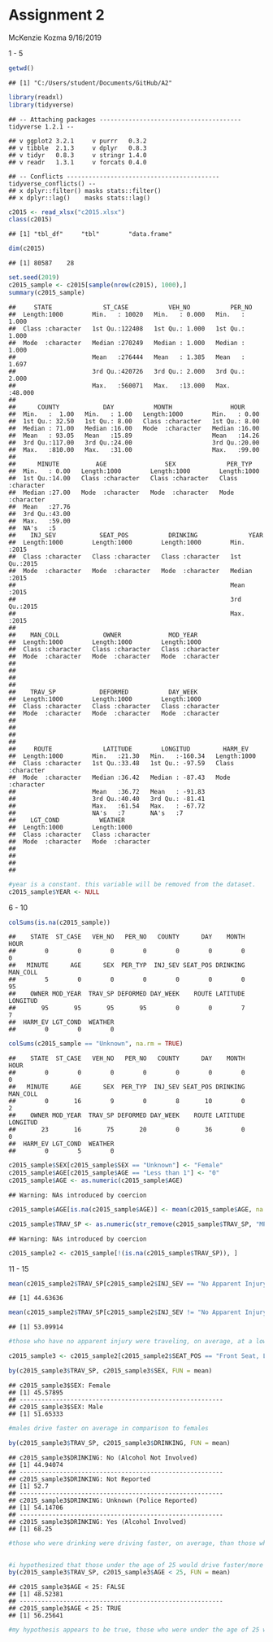 Assignment 2
================
McKenzie Kozma
9/16/2019

1 - 5

``` r
getwd()
```

    ## [1] "C:/Users/student/Documents/GitHub/A2"

``` r
library(readxl)
library(tidyverse)
```

    ## -- Attaching packages --------------------------------------- tidyverse 1.2.1 --

    ## v ggplot2 3.2.1     v purrr   0.3.2
    ## v tibble  2.1.3     v dplyr   0.8.3
    ## v tidyr   0.8.3     v stringr 1.4.0
    ## v readr   1.3.1     v forcats 0.4.0

    ## -- Conflicts ------------------------------------------ tidyverse_conflicts() --
    ## x dplyr::filter() masks stats::filter()
    ## x dplyr::lag()    masks stats::lag()

``` r
c2015 <- read_xlsx("c2015.xlsx")
class(c2015)
```

    ## [1] "tbl_df"     "tbl"        "data.frame"

``` r
dim(c2015)
```

    ## [1] 80587    28

``` r
set.seed(2019)
c2015_sample <- c2015[sample(nrow(c2015), 1000),]
summary(c2015_sample)
```

    ##     STATE              ST_CASE           VEH_NO           PER_NO      
    ##  Length:1000        Min.   : 10020   Min.   : 0.000   Min.   : 1.000  
    ##  Class :character   1st Qu.:122408   1st Qu.: 1.000   1st Qu.: 1.000  
    ##  Mode  :character   Median :270249   Median : 1.000   Median : 1.000  
    ##                     Mean   :276444   Mean   : 1.385   Mean   : 1.697  
    ##                     3rd Qu.:420726   3rd Qu.: 2.000   3rd Qu.: 2.000  
    ##                     Max.   :560071   Max.   :13.000   Max.   :48.000  
    ##                                                                       
    ##      COUNTY            DAY           MONTH                HOUR      
    ##  Min.   :  1.00   Min.   : 1.00   Length:1000        Min.   : 0.00  
    ##  1st Qu.: 32.50   1st Qu.: 8.00   Class :character   1st Qu.: 8.00  
    ##  Median : 71.00   Median :16.00   Mode  :character   Median :16.00  
    ##  Mean   : 93.05   Mean   :15.89                      Mean   :14.26  
    ##  3rd Qu.:117.00   3rd Qu.:24.00                      3rd Qu.:20.00  
    ##  Max.   :810.00   Max.   :31.00                      Max.   :99.00  
    ##                                                                     
    ##      MINUTE          AGE                SEX              PER_TYP         
    ##  Min.   : 0.00   Length:1000        Length:1000        Length:1000       
    ##  1st Qu.:14.00   Class :character   Class :character   Class :character  
    ##  Median :27.00   Mode  :character   Mode  :character   Mode  :character  
    ##  Mean   :27.76                                                           
    ##  3rd Qu.:43.00                                                           
    ##  Max.   :59.00                                                           
    ##  NA's   :5                                                               
    ##    INJ_SEV            SEAT_POS           DRINKING              YEAR     
    ##  Length:1000        Length:1000        Length:1000        Min.   :2015  
    ##  Class :character   Class :character   Class :character   1st Qu.:2015  
    ##  Mode  :character   Mode  :character   Mode  :character   Median :2015  
    ##                                                           Mean   :2015  
    ##                                                           3rd Qu.:2015  
    ##                                                           Max.   :2015  
    ##                                                                         
    ##    MAN_COLL            OWNER             MOD_YEAR        
    ##  Length:1000        Length:1000        Length:1000       
    ##  Class :character   Class :character   Class :character  
    ##  Mode  :character   Mode  :character   Mode  :character  
    ##                                                          
    ##                                                          
    ##                                                          
    ##                                                          
    ##    TRAV_SP            DEFORMED           DAY_WEEK        
    ##  Length:1000        Length:1000        Length:1000       
    ##  Class :character   Class :character   Class :character  
    ##  Mode  :character   Mode  :character   Mode  :character  
    ##                                                          
    ##                                                          
    ##                                                          
    ##                                                          
    ##     ROUTE              LATITUDE        LONGITUD         HARM_EV         
    ##  Length:1000        Min.   :21.30   Min.   :-160.34   Length:1000       
    ##  Class :character   1st Qu.:33.48   1st Qu.: -97.59   Class :character  
    ##  Mode  :character   Median :36.42   Median : -87.43   Mode  :character  
    ##                     Mean   :36.72   Mean   : -91.83                     
    ##                     3rd Qu.:40.40   3rd Qu.: -81.41                     
    ##                     Max.   :61.54   Max.   : -67.72                     
    ##                     NA's   :7       NA's   :7                           
    ##    LGT_COND           WEATHER         
    ##  Length:1000        Length:1000       
    ##  Class :character   Class :character  
    ##  Mode  :character   Mode  :character  
    ##                                       
    ##                                       
    ##                                       
    ## 

``` r
#year is a constant. this variable will be removed from the dataset. 
c2015_sample$YEAR <- NULL
```

6 -
    10

``` r
colSums(is.na(c2015_sample))
```

    ##    STATE  ST_CASE   VEH_NO   PER_NO   COUNTY      DAY    MONTH     HOUR 
    ##        0        0        0        0        0        0        0        0 
    ##   MINUTE      AGE      SEX  PER_TYP  INJ_SEV SEAT_POS DRINKING MAN_COLL 
    ##        5        0        0        0        0        0        0       95 
    ##    OWNER MOD_YEAR  TRAV_SP DEFORMED DAY_WEEK    ROUTE LATITUDE LONGITUD 
    ##       95       95       95       95        0        0        7        7 
    ##  HARM_EV LGT_COND  WEATHER 
    ##        0        0        0

``` r
colSums(c2015_sample == "Unknown", na.rm = TRUE)
```

    ##    STATE  ST_CASE   VEH_NO   PER_NO   COUNTY      DAY    MONTH     HOUR 
    ##        0        0        0        0        0        0        0        0 
    ##   MINUTE      AGE      SEX  PER_TYP  INJ_SEV SEAT_POS DRINKING MAN_COLL 
    ##        0       16        9        0        8       10        0        2 
    ##    OWNER MOD_YEAR  TRAV_SP DEFORMED DAY_WEEK    ROUTE LATITUDE LONGITUD 
    ##       23       16       75       20        0       36        0        0 
    ##  HARM_EV LGT_COND  WEATHER 
    ##        0        5        0

``` r
c2015_sample$SEX[c2015_sample$SEX == "Unknown"] <- "Female"
c2015_sample$AGE[c2015_sample$AGE == "Less than 1"] <- "0"
c2015_sample$AGE <- as.numeric(c2015_sample$AGE)
```

    ## Warning: NAs introduced by coercion

``` r
c2015_sample$AGE[is.na(c2015_sample$AGE)] <- mean(c2015_sample$AGE, na.rm = TRUE)

c2015_sample$TRAV_SP <- as.numeric(str_remove(c2015_sample$TRAV_SP, "MPH"))
```

    ## Warning: NAs introduced by coercion

``` r
c2015_sample2 <- c2015_sample[!(is.na(c2015_sample$TRAV_SP)), ]
```

11 -
15

``` r
mean(c2015_sample2$TRAV_SP[c2015_sample2$INJ_SEV == "No Apparent Injury (O)"], na.rm = TRUE)
```

    ## [1] 44.63636

``` r
mean(c2015_sample2$TRAV_SP[c2015_sample2$INJ_SEV != "No Apparent Injury (O)"], na.rm = TRUE)
```

    ## [1] 53.09914

``` r
#those who have no apparent injury were traveling, on average, at a lower speed

c2015_sample3 <- c2015_sample2[c2015_sample2$SEAT_POS == "Front Seat, Left Side", ]

by(c2015_sample3$TRAV_SP, c2015_sample3$SEX, FUN = mean)
```

    ## c2015_sample3$SEX: Female
    ## [1] 45.57895
    ## -------------------------------------------------------- 
    ## c2015_sample3$SEX: Male
    ## [1] 51.65333

``` r
#males drive faster on average in comparison to females

by(c2015_sample3$TRAV_SP, c2015_sample3$DRINKING, FUN = mean)
```

    ## c2015_sample3$DRINKING: No (Alcohol Not Involved)
    ## [1] 44.94074
    ## -------------------------------------------------------- 
    ## c2015_sample3$DRINKING: Not Reported
    ## [1] 52.7
    ## -------------------------------------------------------- 
    ## c2015_sample3$DRINKING: Unknown (Police Reported)
    ## [1] 54.14706
    ## -------------------------------------------------------- 
    ## c2015_sample3$DRINKING: Yes (Alcohol Involved)
    ## [1] 68.25

``` r
#those who were drinking were driving faster, on average, than those who were not drinking


#i hypothesized that those under the age of 25 would drive faster/more aggressively
by(c2015_sample3$TRAV_SP, c2015_sample3$AGE < 25, FUN = mean)
```

    ## c2015_sample3$AGE < 25: FALSE
    ## [1] 48.52381
    ## -------------------------------------------------------- 
    ## c2015_sample3$AGE < 25: TRUE
    ## [1] 56.25641

``` r
#my hypothesis appears to be true, those who were under the age of 25 were driving faster on average
```
